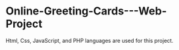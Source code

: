 # Online-Greeting-Cards---Web-Project

Html, Css, JavaScript, and PHP languages are used for this project.
